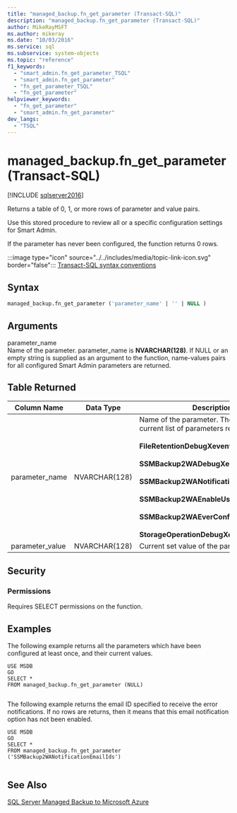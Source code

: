 ```yaml
---
title: "managed_backup.fn_get_parameter (Transact-SQL)"
description: "managed_backup.fn_get_parameter (Transact-SQL)"
author: MikeRayMSFT
ms.author: mikeray
ms.date: "10/03/2016"
ms.service: sql
ms.subservice: system-objects
ms.topic: "reference"
f1_keywords:
  - "smart_admin.fn_get_parameter_TSQL"
  - "smart_admin.fn_get_parameter"
  - "fn_get_parameter_TSQL"
  - "fn_get_parameter"
helpviewer_keywords:
  - "fn_get_parameter"
  - "smart_admin.fn_get_parameter"
dev_langs:
  - "TSQL"
---
```

# managed_backup.fn_get_parameter (Transact-SQL)
[!INCLUDE [sqlserver2016](../../includes/applies-to-version/sqlserver2016.md)]

  Returns a table of 0, 1, or more rows of parameter and value pairs.  
  
 Use this stored procedure to review all or a specific configuration settings for Smart Admin.  
  
 If the parameter has never been configured, the function returns 0 rows.  
  
 :::image type="icon" source="../../includes/media/topic-link-icon.svg" border="false"::: [Transact-SQL syntax conventions](../../t-sql/language-elements/transact-sql-syntax-conventions-transact-sql.md)  
  
## Syntax  
  
```sql  
managed_backup.fn_get_parameter ('parameter_name' | '' | NULL )  
```  
  
##  <a name="Arguments"></a> Arguments  
 parameter_name  
 Name of the parameter. parameter_name is **NVARCHAR(128)**. If NULL or an empty string is supplied as an argument to the function, name-values pairs for all configured Smart Admin parameters are returned.  
  
## Table Returned  
  
|Column Name|Data Type|Description|  
|-----------------|---------------|-----------------|  
|parameter_name|NVARCHAR(128)|Name of the parameter. The following is a current list of parameters returned:<br/><br/>**FileRetentionDebugXevent**<br/><br/>**SSMBackup2WADebugXevent**<br/><br/>**SSMBackup2WANotificationEmailIds**<br/><br/>**SSMBackup2WAEnableUserDefinedPolicy**<br/><br/>**SSMBackup2WAEverConfigured**<br/><br/>**StorageOperationDebugXevent**|  
|parameter_value|NVARCHAR(128)|Current set value of the parameter.|  
  
## Security  
  
### Permissions  
 Requires SELECT permissions on the function.  
  
## Examples  
 The following example returns all the parameters which have been configured at least once, and their current values.  
  
```  
USE MSDB  
GO  
SELECT *   
FROM managed_backup.fn_get_parameter (NULL)  
  
```  
  
 The following example returns the email ID specified to receive the error notifications. If no rows are returns, then it means that this email notification option has not been enabled.  
  
```  
USE MSDB  
GO  
SELECT *  
FROM managed_backup.fn_get_parameter ('SSMBackup2WANotificationEmailIds')  
  
```  
  
## See Also  
 [SQL Server Managed Backup to Microsoft Azure](../../relational-databases/backup-restore/sql-server-managed-backup-to-microsoft-azure.md)  
  
  
